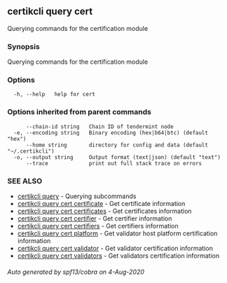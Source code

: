 ## certikcli query cert

Querying commands for the certification module

### Synopsis

Querying commands for the certification module

### Options

```
  -h, --help   help for cert
```

### Options inherited from parent commands

```
      --chain-id string   Chain ID of tendermint node
  -e, --encoding string   Binary encoding (hex|b64|btc) (default "hex")
      --home string       directory for config and data (default "~/.certikcli")
  -o, --output string     Output format (text|json) (default "text")
      --trace             print out full stack trace on errors
```

### SEE ALSO

* [certikcli query](certikcli_query.md)	 - Querying subcommands
* [certikcli query cert certificate](certikcli_query_cert_certificate.md)	 - Get certificate information
* [certikcli query cert certificates](certikcli_query_cert_certificates.md)	 - Get certificates information
* [certikcli query cert certifier](certikcli_query_cert_certifier.md)	 - Get certifier information
* [certikcli query cert certifiers](certikcli_query_cert_certifiers.md)	 - Get certifiers information
* [certikcli query cert platform](certikcli_query_cert_platform.md)	 - Get validator host platform certification information
* [certikcli query cert validator](certikcli_query_cert_validator.md)	 - Get validator certification information
* [certikcli query cert validators](certikcli_query_cert_validators.md)	 - Get validators certification information

###### Auto generated by spf13/cobra on 4-Aug-2020
